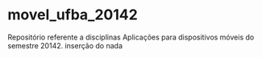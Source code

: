 movel_ufba_20142
================

Repositório referente a disciplinas Aplicações para dispositivos móveis do semestre 20142.
inserção do nada
